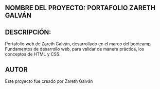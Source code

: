 ## NOMBRE DEL PROYECTO: PORTAFOLIO ZARETH GALVÁN

## DESCRIPCIÓN:
Portafolio web de Zareth Galván, desarrollado en el marco del bootcamp Fundamentos de desarrollo web, para validar de manera práctica, los conceptos de HTML y CSS.


## AUTOR
Este proyecto fue creado por Zareth Galván
